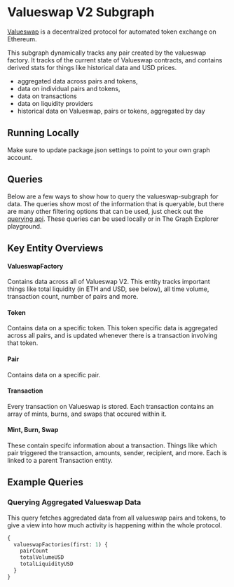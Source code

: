 # Valueswap V2 Subgraph

[Valueswap](https://valueswap.valuenetwork.live/) is a decentralized protocol for automated token exchange on Ethereum.

This subgraph dynamically tracks any pair created by the valueswap factory. It tracks of the current state of Valueswap contracts, and contains derived stats for things like historical data and USD prices.

- aggregated data across pairs and tokens,
- data on individual pairs and tokens,
- data on transactions
- data on liquidity providers
- historical data on Valueswap, pairs or tokens, aggregated by day

## Running Locally

Make sure to update package.json settings to point to your own graph account.

## Queries

Below are a few ways to show how to query the valueswap-subgraph for data. The queries show most of the information that is queryable, but there are many other filtering options that can be used, just check out the [querying api](https://thegraph.com/docs/graphql-api). These queries can be used locally or in The Graph Explorer playground.

## Key Entity Overviews

#### ValueswapFactory

Contains data across all of Valueswap V2. This entity tracks important things like total liquidity (in ETH and USD, see below), all time volume, transaction count, number of pairs and more.

#### Token

Contains data on a specific token. This token specific data is aggregated across all pairs, and is updated whenever there is a transaction involving that token.

#### Pair

Contains data on a specific pair.

#### Transaction

Every transaction on Valueswap is stored. Each transaction contains an array of mints, burns, and swaps that occured within it.

#### Mint, Burn, Swap

These contain specifc information about a transaction. Things like which pair triggered the transaction, amounts, sender, recipient, and more. Each is linked to a parent Transaction entity.

## Example Queries

### Querying Aggregated Valueswap Data

This query fetches aggredated data from all valueswap pairs and tokens, to give a view into how much activity is happening within the whole protocol.

```graphql
{
  valueswapFactories(first: 1) {
    pairCount
    totalVolumeUSD
    totalLiquidityUSD
  }
}
```
